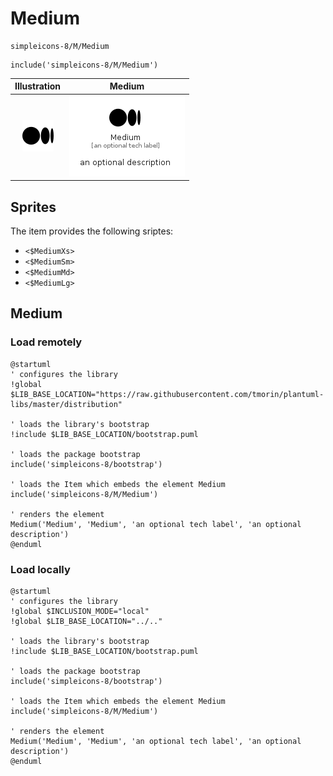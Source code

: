 # Medium


```text
simpleicons-8/M/Medium
```

```text
include('simpleicons-8/M/Medium')
```



| Illustration | Medium |
| :---: | :---: |
| ![illustration for Illustration](../../simpleicons-8/M/Medium.png) | ![illustration for Medium](../../simpleicons-8/M/Medium.Local.png) |



## Sprites
The item provides the following sriptes:

- `<$MediumXs>`
- `<$MediumSm>`
- `<$MediumMd>`
- `<$MediumLg>`





## Medium

### Load remotely
```plantuml
@startuml
' configures the library
!global $LIB_BASE_LOCATION="https://raw.githubusercontent.com/tmorin/plantuml-libs/master/distribution"

' loads the library's bootstrap
!include $LIB_BASE_LOCATION/bootstrap.puml

' loads the package bootstrap
include('simpleicons-8/bootstrap')

' loads the Item which embeds the element Medium
include('simpleicons-8/M/Medium')

' renders the element
Medium('Medium', 'Medium', 'an optional tech label', 'an optional description')
@enduml
```

### Load locally
```plantuml
@startuml
' configures the library
!global $INCLUSION_MODE="local"
!global $LIB_BASE_LOCATION="../.."

' loads the library's bootstrap
!include $LIB_BASE_LOCATION/bootstrap.puml

' loads the package bootstrap
include('simpleicons-8/bootstrap')

' loads the Item which embeds the element Medium
include('simpleicons-8/M/Medium')

' renders the element
Medium('Medium', 'Medium', 'an optional tech label', 'an optional description')
@enduml
```

